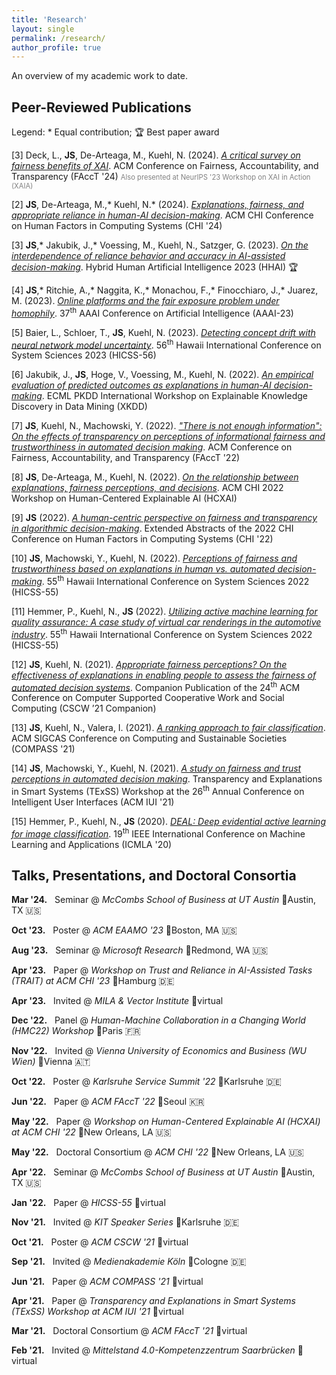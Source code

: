 ```yaml
---
title: 'Research'
layout: single
permalink: /research/
author_profile: true
---
```


An overview of my academic work to date.

## Peer-Reviewed Publications

Legend: \* Equal contribution; 🏆 Best paper award

\[3\] Deck, L., **JS**, De-Arteaga, M., Kuehl, N. (2024). [*A critical survey on fairness benefits of XAI*](https://arxiv.org/pdf/2310.13007.pdf). ACM Conference on Fairness, Accountability, and Transparency (FAccT '24)
<span style="color:grey; font-size:0.8em">Also presented at NeurIPS '23 Workshop on XAI in Action (XAIA)</span>

\[2\] **JS**, De-Arteaga, M.,\* Kuehl, N.\* (2024). [*Explanations, fairness, and appropriate reliance in human-AI decision-making*](https://arxiv.org/pdf/2209.11812.pdf). ACM CHI Conference on Human Factors in Computing Systems (CHI '24)

\[3\] **JS**,\* Jakubik, J.,\* Voessing, M., Kuehl, N., Satzger, G. (2023). [*On the interdependence of reliance behavior and accuracy in AI-assisted decision-making*](https://arxiv.org/pdf/2304.08804.pdf). Hybrid Human Artificial Intelligence 2023 (HHAI) 🏆

\[4\] **JS**,\* Ritchie, A.,\* Naggita, K.,\* Monachou, F.,\* Finocchiaro, J.,\* Juarez, M. (2023). [*Online platforms and the fair exposure problem under homophily*](https://arxiv.org/pdf/2202.09727.pdf). 37<sup>th</sup> AAAI Conference on Artificial Intelligence (AAAI-23)

\[5\] Baier, L., Schloer, T., **JS**, Kuehl, N. (2023). [*Detecting concept drift with neural network model uncertainty*](https://arxiv.org/pdf/2107.01873.pdf). 56<sup>th</sup> Hawaii International Conference on System Sciences 2023 (HICSS-56)

\[6\] Jakubik, J., **JS**, Hoge, V., Voessing, M., Kuehl, N. (2022). [*An empirical evaluation of predicted outcomes as explanations in human-AI decision-making*](https://arxiv.org/pdf/2208.04181.pdf). ECML PKDD International Workshop on Explainable Knowledge Discovery in Data Mining (XKDD)

\[7\] **JS**, Kuehl, N., Machowski, Y. (2022). [*"There is not enough information": On the effects of transparency on perceptions of informational fairness and trustworthiness in automated decision making*](https://arxiv.org/pdf/2205.05758.pdf). ACM Conference on Fairness, Accountability, and Transparency (FAccT '22)

\[8\] **JS**, De-Arteaga, M., Kuehl, N. (2022). [*On the relationship between explanations, fairness perceptions, and decisions*](https://arxiv.org/pdf/2204.13156.pdf). ACM CHI 2022 Workshop on Human-Centered Explainable AI (HCXAI)

\[9\] **JS** (2022). [*A human-centric perspective on fairness and transparency in algorithmic decision-making*](https://arxiv.org/pdf/2205.00033.pdf). Extended Abstracts of the 2022 CHI Conference on Human Factors in Computing Systems (CHI '22)

\[10\] **JS**, Machowski, Y., Kuehl, N. (2022). [*Perceptions of fairness and trustworthiness based on explanations in human vs. automated decision-making*](https://arxiv.org/pdf/2109.05792.pdf). 55<sup>th</sup> Hawaii International Conference on System Sciences 2022 (HICSS-55)

\[11\] Hemmer, P., Kuehl, N., **JS** (2022). [*Utilizing active machine learning for quality assurance: A case study of virtual car renderings in the automotive industry*](https://arxiv.org/pdf/2110.09023.pdf). 55<sup>th</sup> Hawaii International Conference on System Sciences 2022 (HICSS-55)

\[12\] **JS**, Kuehl, N. (2021). [*Appropriate fairness perceptions? On the effectiveness of explanations in enabling people to assess the fairness of automated decision systems*](https://arxiv.org/pdf/2108.06500.pdf). Companion Publication of the 24<sup>th</sup> ACM Conference on Computer Supported Cooperative Work and Social Computing (CSCW ’21 Companion)

\[13\] **JS**, Kuehl, N., Valera, I. (2021). [*A ranking approach to fair classification*](https://arxiv.org/pdf/2102.04565.pdf). ACM SIGCAS Conference on Computing and Sustainable Societies (COMPASS '21)

\[14\] **JS**, Machowski, Y., Kuehl, N. (2021). [*A study on fairness and trust perceptions in automated decision making*](https://arxiv.org/pdf/2103.04757.pdf). Transparency and Explanations in Smart Systems (TExSS) Workshop at the 26<sup>th</sup> Annual Conference on Intelligent User Interfaces (ACM IUI '21)

\[15\] Hemmer, P., Kuehl, N., **JS** (2020). [*DEAL: Deep evidential active learning for image classification*](https://arxiv.org/pdf/2007.11344.pdf). 19<sup>th</sup> IEEE International Conference on Machine Learning and Applications (ICMLA '20)

## Talks, Presentations, and Doctoral Consortia

**Mar '24.** &nbsp; Seminar @ *McCombs School of Business at UT Austin* 📍Austin, TX 🇺🇸

**Oct '23.** &nbsp; Poster @ *ACM EAAMO '23* 📍Boston, MA 🇺🇸

**Aug '23.** &nbsp; Seminar @ *Microsoft Research* 📍Redmond, WA 🇺🇸

**Apr '23.** &nbsp; Paper @ *Workshop on Trust and Reliance in AI-Assisted Tasks (TRAIT) at ACM CHI '23* 📍Hamburg 🇩🇪

**Apr '23.** &nbsp; Invited @ *MILA & Vector Institute* 📍virtual

**Dec '22.** &nbsp; Panel @ *Human-Machine Collaboration in a Changing World (HMC22) Workshop* 📍Paris 🇫🇷

**Nov '22.** &nbsp; Invited @ *Vienna University of Economics and Business (WU Wien)* 📍Vienna 🇦🇹

**Oct '22.** &nbsp; Poster @ *Karlsruhe Service Summit '22* 📍Karlsruhe 🇩🇪

**Jun '22.** &nbsp; Paper @ *ACM FAccT '22* 📍Seoul 🇰🇷

**May '22.** &nbsp; Paper @ *Workshop on Human-Centered Explainable AI (HCXAI) at ACM CHI '22* 📍New Orleans, LA 🇺🇸

**May '22.** &nbsp; Doctoral Consortium @ *ACM CHI '22* 📍New Orleans, LA 🇺🇸

**Apr '22.** &nbsp; Seminar @ *McCombs School of Business at UT Austin* 📍Austin, TX 🇺🇸

**Jan '22.** &nbsp; Paper @ *HICSS-55* 📍virtual

**Nov '21.** &nbsp; Invited @ *KIT Speaker Series* 📍Karlsruhe 🇩🇪

**Oct '21.** &nbsp; Poster @ *ACM CSCW '21* 📍virtual

**Sep '21.** &nbsp; Invited @ *Medienakademie Köln* 📍Cologne 🇩🇪

**Jun '21.** &nbsp; Paper @ *ACM COMPASS '21* 📍virtual

**Apr '21.** &nbsp; Paper @ *Transparency and Explanations in Smart Systems (TExSS) Workshop at ACM IUI '21* 📍virtual

**Mar '21.** &nbsp; Doctoral Consortium @ *ACM FAccT '21* 📍virtual

**Feb '21.** &nbsp; Invited @ *Mittelstand 4.0-Kompetenzzentrum Saarbrücken* 📍virtual



